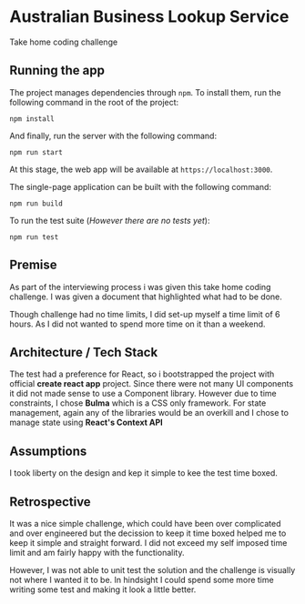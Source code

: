 # Australian Business Lookup Service

Take home coding challenge

## Running the app

The project manages dependencies through `npm`. To install them, run the following command in the root of the project:

```
npm install
```

And finally, run the server with the following command:

```
npm run start
```

At this stage, the web app will be available at `https://localhost:3000`.


The single-page application can be built with the following command:

```
npm run build
```


To run the test suite (*However there are no tests yet*):

```
npm run test
```

## Premise

As part of the interviewing process i was given this take home coding challenge. I was given a document that highlighted what had to be done.

Though challenge had no time limits, I did set-up myself a time limit of 6 hours. As I did not wanted to spend more time on it than a weekend.


## Architecture / Tech Stack

The test had a preference for React, so i bootstrapped the project with official **create react app** project. Since there were not many UI components it did not made sense to use a Component library. However due to time constraints, I chose **Bulma** which is a CSS only framework. For state management, again any of the libraries would be an overkill and I chose to manage state using **React's Context API**

## Assumptions
I took liberty on the design and kep it simple to kee the test time boxed.

## Retrospective
It was a nice simple challenge, which could have been over complicated and over engineered but the decission to keep it time boxed helped me to keep it simple and straight forward. I did not exceed my self imposed time limit and am fairly happy with the functionality.

However, I was not able to unit test the solution and the challenge is visually not where I wanted it to be. In hindsight I could spend some more time writing some test and making it look a little better.
